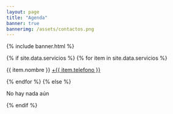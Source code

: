 ```yaml
---
layout: page
title: "Agenda"
banner: true
bannerimg: /assets/contactos.png
---
```


{% include banner.html %}

{% if site.data.servicios %}
  {% for item in site.data.servicios %}
  <p>{{ item.nombre }}  <a href="tel:+{{ item.telefono }}" class="text-decoration-none text-dark">+{{ item.telefono }} <i class="fas fa-phone me-3"></i></a></p>
  {% endfor %}
{% else %}
  <p>No hay nada aún </p>
{% endif %}

